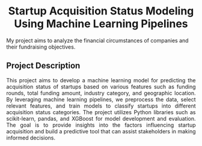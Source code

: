 <div style="text-align: center;">
  <h1>Startup Acquisition Status Modeling Using Machine Learning Pipelines</h1>
</div>
 My project aims to analyze the financial circumstances of companies and their fundraising objectives.

## Project Description
<div style="text-align: center;">
  <p align="justify"> This project aims to develop a machine learning model for predicting the acquisition status of startups based on various features such as funding rounds, total funding amount, industry category, and 
    geographic location. By leveraging machine learning pipelines, we preprocess the data, select relevant features, and train models to classify startups into different acquisition status categories. The project utilizes 
    Python libraries such as scikit-learn, pandas, and XGBoost for model development and evaluation. The goal is to provide insights into the factors influencing startup acquisition and build a predictive tool that can 
    assist stakeholders in making informed decisions.
</div>

